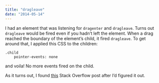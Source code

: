 ```yaml
---
title: "dragleave"
date: "2014-05-14"
---
```


I had an element that was listening for `dragenter` and `dragleave`. Turns out `dragleave` would be fired even if you hadn’t left the element. When a drag reached the boundary of the element’s child, it fired `dragleave`. To get around that, I applied this CSS to the children:

```
.child
    pointer-events: none

```

and voila! No more events fired on the child.

As it turns out, I found [this](http://stackoverflow.com/questions/10867506/dragleave-of-parent-element-fires-when-dragging-over-children-elements) Stack Overflow post after I’d figured it out.
